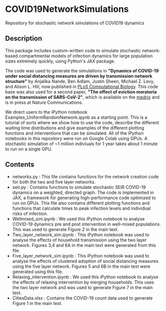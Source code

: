 # COVID19NetworkSimulations
Repository for stochastic network simulations of COVID19 dynamics

## Description

This package includes custom-written code to simulate stochastic network-based compartmental models of infection dynamics for large population sizes extremely quickly, using Python's JAX package. 

The code was used to generate the simulations in __"Dynamics of COVID-19 under social distancing measures are driven by transmission network structure"__ by Anjalika Nande, Ben Adlam, Justin Sheen, Michael Z. Levy, and Alison L. Hill, now published in [PLoS Computational Biology](https://journals.plos.org/ploscompbiol/article?id=10.1371/journal.pcbi.1008684). This code base was also used for a second paper, __"The effect of eviction moratoria on the transmission of SARS-CoV-2"__, which is available on the [medrix](https://www.medrxiv.org/content/10.1101/2020.10.27.20220897v2) and is in press at Nature Communications.

We direct users to the iPython notebook Examples_UniformRandomNetwork.ipynb as a starting point. This is a tutorial of sorts where we show how to use the code, describe the different waiting time distributions and give examples of the different plotting functions and interventions that can be simulated. All of the iPython notebooks in this repository were run on Google Colab using GPUs. A stochastic simulation of ~1 million indiviuals for 1 year takes about 1 minute to run on a single GPU. 

## Contents
* networks.py : This file contains functions for the network creation code for both the two and five layer networks.
* seir.py : Contains functions to simulate stochastic SEIR COVID-19 dynamics on a weighted, directed graph. The code is implemented in JAX, a framework for generating high-performance code optimized to run on GPUs. This file also contains different plotting functions and functions that calculate times to peak infection levels and individual risks of infection.
* Wellmixed_sim.ipynb : We used this iPython notebook to analyse COVID-19 dynamics pre and post intervention in well-mixed populations. This was used to generate Figure 2 in the main text.
* Two_layer_network_sim.ipynb : This iPython notebook was used to analyse the effects of household transmission using the two layer network. Figures 3,4 and 6A in the main text were generated from this file.
* Five_layer_network_sim.ipynb : This iPython notebook was used to analyse the effects of clustered adoption of social distancing measures using the five layer network. Figures 5 and 6B in the main text were generated using this file.
* Relaxing_intervention.ipynb : We used this iPython notebook to analyse the effects of relaxing intervention by merging households. This uses the two layer network and was used to generate Figure 7 in the main text.
* CitiesData.xlsx : Contains the COVID-19 count data used to generate Figure 1 in the main text.
